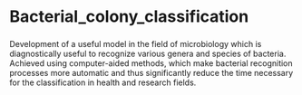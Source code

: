 # Bacterial_colony_classification

###
Development of a useful model in the field of microbiology which is diagnostically useful to recognize various genera and species of bacteria. Achieved using computer-aided methods, which make bacterial recognition processes more automatic and thus significantly reduce the time necessary for the classification in health and research fields.
